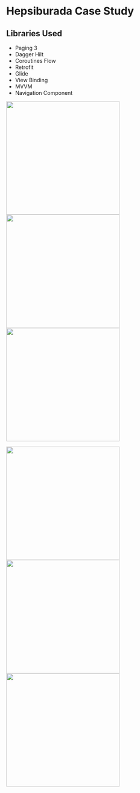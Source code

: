 # Hepsiburada Case Study

## Libraries Used

- Paging 3
- Dagger Hilt
- Coroutines Flow
- Retrofit
- Glide
- View Binding
- MVVM
- Navigation Component

<p float="left">
<img src="https://user-images.githubusercontent.com/20759424/139594201-30a0c310-f586-4086-bde5-247d00f02574.png" width="300">
<img src="https://user-images.githubusercontent.com/20759424/139594641-9cf079c5-1e03-4585-8b2f-cc3bdb16b3ea.png" width="300">
<img src="https://user-images.githubusercontent.com/20759424/139594611-52491016-9ff9-49e0-900e-1684d7a09a2c.png" width="300">
</p>
<p float="left">
<img src="https://user-images.githubusercontent.com/20759424/139594206-e028ceba-9419-4d52-a4e2-4ad32fa03598.png" width="300">
<img src="https://user-images.githubusercontent.com/20759424/139594203-b4ec5e69-2774-4de9-9e09-b56159f46f0e.png" width="300">
<img src="https://user-images.githubusercontent.com/20759424/139594659-773e018e-d00d-4f59-9f1b-23b344d54ae4.png" width="300">
</p>
